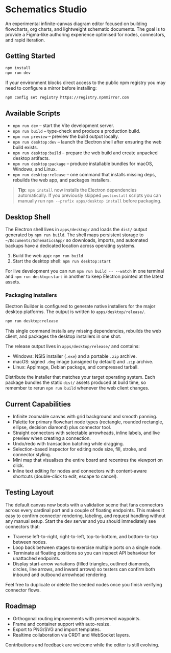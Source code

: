 # Schematics Studio

An experimental infinite-canvas diagram editor focused on building flowcharts, org charts, and lightweight schematic documents. The goal is to provide a Figma-like authoring experience optimised for nodes, connectors, and rapid iteration.

## Getting Started

```bash
npm install
npm run dev
```

If your environment blocks direct access to the public npm registry you may need to configure a mirror before installing:

```bash
npm config set registry https://registry.npmmirror.com
```

## Available Scripts

- `npm run dev` – start the Vite development server.
- `npm run build` – type-check and produce a production build.
- `npm run preview` – preview the build output locally.
- `npm run desktop:dev` – launch the Electron shell after ensuring the web build exists.
- `npm run desktop:build` – prepare the web build and create unpacked desktop artifacts.
- `npm run desktop:package` – produce installable bundles for macOS, Windows, and Linux.
- `npm run desktop:release` – one command that installs missing deps, rebuilds the web app, and packages installers.

> **Tip:** `npm install` now installs the Electron dependencies automatically. If you previously skipped `postinstall` scripts you can manually run `npm --prefix apps/desktop install` before packaging.

## Desktop Shell

The Electron shell lives in `apps/desktop/` and loads the `dist/` output generated by `npm run build`. The shell maps persistent storage to `~/Documents/SchematicsApp/` so downloads, imports, and automated backups have a dedicated location across operating systems.

1. Build the web app: `npm run build`
2. Start the desktop shell: `npm run desktop:start`

For live development you can run `npm run build -- --watch` in one terminal and `npm run desktop:start` in another to keep Electron pointed at the latest assets.

### Packaging Installers

Electron Builder is configured to generate native installers for the major desktop platforms. The output is written to `apps/desktop/release/`.

```bash
npm run desktop:release
```

This single command installs any missing dependencies, rebuilds the web client, and packages the desktop installers in one shot.

The release output lives in `apps/desktop/release/` and contains:

- Windows: NSIS installer (`.exe`) and a portable `.zip` archive.
- macOS: signed `.dmg` image (unsigned by default) and `.zip` archive.
- Linux: AppImage, Debian package, and compressed tarball.

Distribute the installer that matches your target operating system. Each package bundles the static `dist/` assets produced at build time, so remember to rerun `npm run build` whenever the web client changes.

## Current Capabilities

- Infinite zoomable canvas with grid background and smooth panning.
- Palette for primary flowchart node types (rectangle, rounded rectangle, ellipse, decision diamond) plus connector tool.
- Straight connectors with selectable arrowheads, inline labels, and live preview when creating a connection.
- Undo/redo with transaction batching while dragging.
- Selection-based inspector for editing node size, fill, stroke, and connector styling.
- Mini map that visualises the entire board and recentres the viewport on click.
- Inline text editing for nodes and connectors with content-aware shortcuts (double-click to edit, escape to cancel).

## Testing Layout

The default canvas now boots with a validation scene that fans connectors across every cardinal port and a couple of floating endpoints. This makes it easy to confirm connector rendering, labeling, and request handling without any manual setup. Start the dev server and you should immediately see connectors that:

- Traverse left-to-right, right-to-left, top-to-bottom, and bottom-to-top between nodes.
- Loop back between stages to exercise multiple ports on a single node.
- Terminate at floating positions so you can inspect API behaviour for unattached endpoints.
- Display start-arrow variations (filled triangles, outlined diamonds, circles, line arrows, and inward arrows) so testers can confirm both inbound and outbound arrowhead rendering.

Feel free to duplicate or delete the seeded nodes once you finish verifying connector flows.

## Roadmap

- Orthogonal routing improvements with preserved waypoints.
- Frame and container support with auto-resize.
- Export to PNG/SVG and import templates.
- Realtime collaboration via CRDT and WebSocket layers.

Contributions and feedback are welcome while the editor is still evolving.
